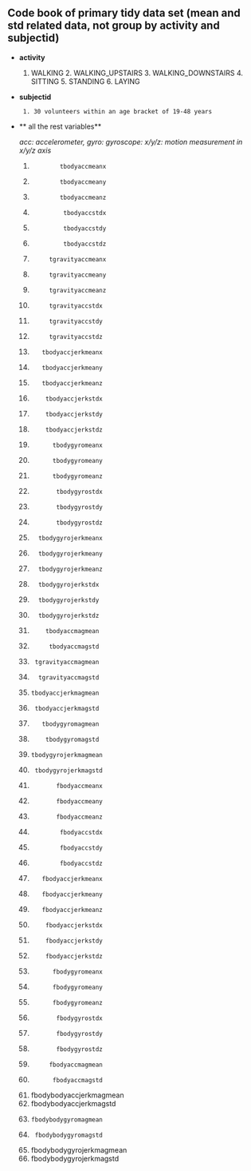 ## Code book of primary tidy data set (mean and std related data, not group by activity and subjectid)

* **activity**
   	
	1. WALKING
    	2. WALKING_UPSTAIRS 
    	3. WALKING_DOWNSTAIRS
    	4. SITTING
    	5. STANDING
    	6. LAYING

*  **subjectid** 

    	1. 30 volunteers within an age bracket of 19-48 years

*  ** all the rest variables** 

	*acc: accelerometer, gyro: gyroscope: x/y/z: motion measurement in x/y/z axis*
	1.             tbodyaccmeanx
	2.             tbodyaccmeany
	3.             tbodyaccmeanz
	4.              tbodyaccstdx
	5.              tbodyaccstdy
	6.              tbodyaccstdz 
	7.          tgravityaccmeanx
	8.          tgravityaccmeany
	9.          tgravityaccmeanz
	10.          tgravityaccstdx
	11.          tgravityaccstdy
	12.          tgravityaccstdz
	13.        tbodyaccjerkmeanx
	14.        tbodyaccjerkmeany
	15.        tbodyaccjerkmeanz
	16.         tbodyaccjerkstdx
	17.         tbodyaccjerkstdy
	18.         tbodyaccjerkstdz
	19.           tbodygyromeanx
	20.           tbodygyromeany
	21.           tbodygyromeanz
	22.            tbodygyrostdx
	23.            tbodygyrostdy
	24.            tbodygyrostdz
	25.       tbodygyrojerkmeanx
	26.       tbodygyrojerkmeany
	27.       tbodygyrojerkmeanz
	28.       tbodygyrojerkstdx
	29.       tbodygyrojerkstdy
	30.       tbodygyrojerkstdz
	31.         tbodyaccmagmean
	32.          tbodyaccmagstd
	33.      tgravityaccmagmean
	34.       tgravityaccmagstd
	35.     tbodyaccjerkmagmean
	36.      tbodyaccjerkmagstd
	37.        tbodygyromagmean
	38.         tbodygyromagstd
	39.     tbodygyrojerkmagmean
	40.      tbodygyrojerkmagstd
	41.            fbodyaccmeanx
	42.            fbodyaccmeany
	43.            fbodyaccmeanz
	44.             fbodyaccstdx
	45.             fbodyaccstdy
	46.             fbodyaccstdz
	47.        fbodyaccjerkmeanx
	48.        fbodyaccjerkmeany
	49.        fbodyaccjerkmeanz
	50.         fbodyaccjerkstdx
	51.         fbodyaccjerkstdy
	52.         fbodyaccjerkstdz
	53.           fbodygyromeanx
	54.           fbodygyromeany
	55.           fbodygyromeanz
	56.            fbodygyrostdx
	57.            fbodygyrostdy
	58.            fbodygyrostdz
	59.          fbodyaccmagmean
	60.           fbodyaccmagstd
	61.  fbodybodyaccjerkmagmean
	62.   fbodybodyaccjerkmagstd
	63.     fbodybodygyromagmean
	64.      fbodybodygyromagstd
	65. fbodybodygyrojerkmagmean
	66.  fbodybodygyrojerkmagstd